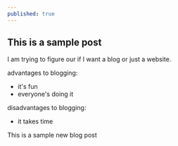 ```yaml
---
published: true
---
```


## This is a sample post

I am trying to figure our if I want a blog or just a website.

advantages to blogging:
- it's fun
- everyone's doing it

disadvantages to blogging:
- it takes time

This is a sample new blog post